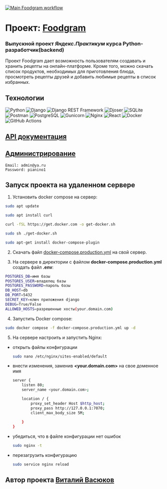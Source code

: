 [![Main Foodgram workflow](https://github.com/rodomir117/foodgram/actions/workflows/main.yml/badge.svg)](https://github.com/rodomir117/foodgram/actions/workflows/main.yml)
# Проект: [Foodgram](https://foodgram.ddnsking.com/)
### Выпускной проект *Яндекс.Практикум* курса Python-разработчик(backend)

Проект Foodgram дает возможность пользователям создавать и хранить рецепты на онлайн-платформе. Кроме того, можно скачать список продуктов, необходимых для приготовления блюда, просмотреть рецепты друзей и добавить любимые рецепты в список избранных.


## Технологии
![Python](https://img.shields.io/badge/Python-3776AB?style=for-the-badge&logo=python&logoColor=white)
![Django](https://img.shields.io/badge/Django-092E20?style=for-the-badge&logo=django&logoColor=white)
![Django REST Framework](https://img.shields.io/badge/Django%20REST%20Framework-092E20?style=for-the-badge&logo=django&logoColor=white)
![Djoser](https://img.shields.io/badge/Djoser-092E20?style=for-the-badge&logo=django&logoColor=white)
![SQLite](https://img.shields.io/badge/SQLite-003B57?style=for-the-badge&logo=sqlite&logoColor=white)
![Postman](https://img.shields.io/badge/Postman-FF6C37?style=for-the-badge&logo=postman&logoColor=white)
![PostgreSQL](https://img.shields.io/badge/PostgreSQL-4169E1?style=for-the-badge&logo=postgresql&logoColor=white)
![Gunicorn](https://img.shields.io/badge/Gunicorn-499848?style=for-the-badge&logo=gunicorn&logoColor=white)
![Nginx](https://img.shields.io/badge/Nginx-009639?style=for-the-badge&logo=nginx&logoColor=white)
![React](https://img.shields.io/badge/React-61DAFB?style=for-the-badge&logo=react&logoColor=black)
![Docker](https://img.shields.io/badge/Docker-2496ED?style=for-the-badge&logo=docker&logoColor=white)
![GitHub Actions](https://img.shields.io/badge/GitHub_Actions-2088FF?style=for-the-badge&logo=github-actions&logoColor=white)

## [API документация](https://foodgram.ddnsking.com/redoc/)

## [Администрирование](https://foodgram.ddnsking.com/admin/)

    Email: admin@ya.ru
    Password: pianino1


## Запуск проекта на удаленном сервере

1. Установить docker compose на сервер:
```bash
sudo apt update
```
```bash
sudo apt install curl
```
```bash
curl -fSL https://get.docker.com -o get-docker.sh
```
```bash
sudo sh ./get-docker.sh
```
```bash    
sudo apt-get install docker-compose-plugin
```

2. Скачать файл [docker-compose.production.yml](https://github.com/rodomir117/foodgram/blob/main/docker-compose.production.yml) на свой сервер.

3. На сервере в директории с файлом **docker-compose.production.yml** создать файл  **.env**:
``` bash    
POSTGRES_DB=имя базы
POSTGRES_USER=владелец базы
POSTGRES_PASSWORD=пароль базы
DB_HOST=db
DB_PORT=5432
SECRET_KEY=ключ приложения django
DEBUG=True/False
ALLOWED_HOSTS=разрешенные хосты(your.domain.com)
```        
4. Запустить Docker compose:
``` bash
sudo docker compose -f docker-compose.production.yml up -d
```
5. На сервере настроить и запустить Nginx:
- открыть файлы конфигурации
    ``` bash
    sudo nano /etc/nginx/sites-enabled/default
    ```
- внести изменения, заменив **<your.domain.com>** на свое доменное имя
    ``` bash 
    server {
        listen 80;
        server_name <your.domain.com>;

        location / {
            proxy_set_header Host $http_host;        
            proxy_pass http://127.0.0.1:7070;
            client_max_body_size 5M;
            
        }
    }
    ``` 
- убедиться, что в файле конфигурации нет ошибок
    ``` bash
    sudo nginx -t
    ```
- перезагрузить конфигурацию
    ``` bash
    sudo service nginx reload
    ```

## Автор проекта [**Виталий Васюков**](https://github.com/Rodomir117)